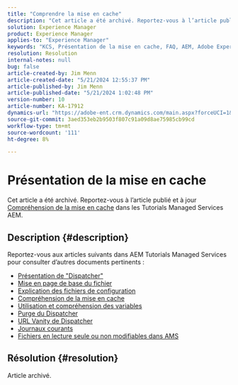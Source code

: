 ```yaml
---
title: "Comprendre la mise en cache"
description: "Cet article a été archivé. Reportez-vous à l’article publié et à jour Présentation de la mise en cache dans AEM Tutorials Managed Services."
solution: Experience Manager
product: Experience Manager
applies-to: "Experience Manager"
keywords: "KCS, Présentation de la mise en cache, FAQ, AEM, Adobe Experience Manager"
resolution: Resolution
internal-notes: null
bug: false
article-created-by: Jim Menn
article-created-date: "5/21/2024 12:55:37 PM"
article-published-by: Jim Menn
article-published-date: "5/21/2024 1:02:48 PM"
version-number: 10
article-number: KA-17912
dynamics-url: "https://adobe-ent.crm.dynamics.com/main.aspx?forceUCI=1&pagetype=entityrecord&etn=knowledgearticle&id=bbf9b468-7117-ef11-9f8a-6045bd006268"
source-git-commit: 3aed353eb2b9503f807c91a09d8ae75985cb99cd
workflow-type: tm+mt
source-wordcount: '111'
ht-degree: 8%

---
```


# Présentation de la mise en cache


Cet article a été archivé. Reportez-vous à l’article publié et à jour [Compréhension de la mise en cache](https://experienceleague.adobe.com/docs/experience-manager-learn/ams/dispatcher/understanding-cache.html) dans les Tutorials Managed Services AEM.

## Description {#description}


Reportez-vous aux articles suivants dans AEM Tutorials Managed Services pour consulter d’autres documents pertinents :

- [Présentation de &quot;Dispatcher&quot;](https://experienceleague.adobe.com/docs/experience-manager-learn/ams/dispatcher/what-is-the-dispatcher.html)
- [Mise en page de base du fichier](https://experienceleague.adobe.com/docs/experience-manager-learn/ams/dispatcher/basic-file-layout.html?lang=en)
- [Explication des fichiers de configuration](https://experienceleague.adobe.com/docs/experience-manager-learn/ams/dispatcher/explanation-config-files.html)
- [Compréhension de la mise en cache](https://experienceleague.adobe.com/docs/experience-manager-learn/ams/dispatcher/understanding-cache.html)
- [Utilisation et compréhension des variables](https://experienceleague.adobe.com/docs/experience-manager-learn/ams/dispatcher/variables.html)
- [Purge du Dispatcher](https://experienceleague.adobe.com/docs/experience-manager-learn/ams/dispatcher/disp-flushing.html)
- [URL Vanity de Dispatcher](https://experienceleague.adobe.com/docs/experience-manager-learn/ams/dispatcher/disp-vanity-url.html)
- [Journaux courants](https://experienceleague.adobe.com/docs/experience-manager-learn/ams/dispatcher/common-logs.html)
- [Fichiers en lecture seule ou non modifiables dans AMS](https://experienceleague.adobe.com/docs/experience-manager-learn/ams/dispatcher/immutable-files.html)



## Résolution {#resolution}


Article archivé.

